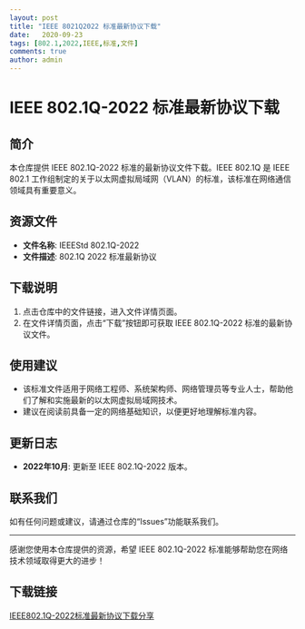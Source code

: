 ```yaml
---
layout: post
title: "IEEE 8021Q2022 标准最新协议下载"
date:   2020-09-23
tags: [802.1,2022,IEEE,标准,文件]
comments: true
author: admin
---
```

# IEEE 802.1Q-2022 标准最新协议下载

## 简介

本仓库提供 IEEE 802.1Q-2022 标准的最新协议文件下载。IEEE 802.1Q 是 IEEE 802.1 工作组制定的关于以太网虚拟局域网（VLAN）的标准，该标准在网络通信领域具有重要意义。

## 资源文件

- **文件名称**: IEEEStd 802.1Q-2022
- **文件描述**: 802.1Q 2022 标准最新协议

## 下载说明

1. 点击仓库中的文件链接，进入文件详情页面。
2. 在文件详情页面，点击“下载”按钮即可获取 IEEE 802.1Q-2022 标准的最新协议文件。

## 使用建议

- 该标准文件适用于网络工程师、系统架构师、网络管理员等专业人士，帮助他们了解和实施最新的以太网虚拟局域网技术。
- 建议在阅读前具备一定的网络基础知识，以便更好地理解标准内容。

## 更新日志

- **2022年10月**: 更新至 IEEE 802.1Q-2022 版本。

## 联系我们

如有任何问题或建议，请通过仓库的“Issues”功能联系我们。

---

感谢您使用本仓库提供的资源，希望 IEEE 802.1Q-2022 标准能够帮助您在网络技术领域取得更大的进步！

## 下载链接

[IEEE802.1Q-2022标准最新协议下载分享](https://pan.quark.cn/s/829ff6b1d2ad)